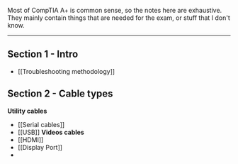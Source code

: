 Most of CompTIA A+ is common sense, so the notes here are exhaustive. They mainly contain things that are needed for the exam, or stuff that I don't know.

---
## Section 1 - Intro
- [[Troubleshooting methodology]]

## Section 2 - Cable types
**Utility cables** 
- [[Serial cables]]
- [[USB]]
**Videos cables**
- [[HDMI]]
- [[Display Port]]
- 

